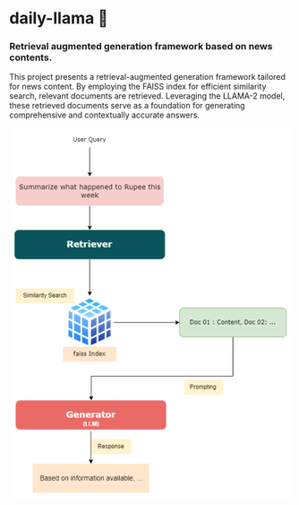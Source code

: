 # daily-llama 🦙

### Retrieval augmented generation framework based on news contents.

This project presents a retrieval-augmented generation framework tailored for news content. By employing the FAISS index for efficient similarity search, relevant documents are retrieved. Leveraging the LLAMA-2 model, these retrieved documents serve as a foundation for generating comprehensive and contextually accurate answers.

![daily-llama](images/daily-llama.png)
